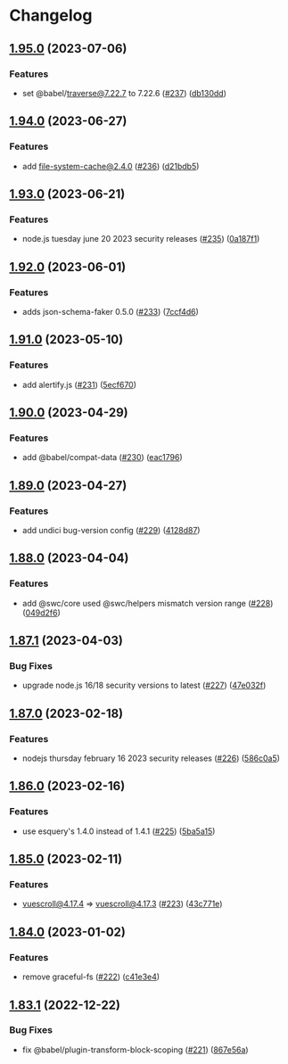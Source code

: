 # Changelog

## [1.95.0](https://github.com/cnpm/bug-versions/compare/v1.94.0...v1.95.0) (2023-07-06)


### Features

* set @babel/traverse@7.22.7 to 7.22.6 ([#237](https://github.com/cnpm/bug-versions/issues/237)) ([db130dd](https://github.com/cnpm/bug-versions/commit/db130ddc11b9755413df75e8a30fac9dd03a3e3b))

## [1.94.0](https://github.com/cnpm/bug-versions/compare/v1.93.0...v1.94.0) (2023-06-27)


### Features

* add file-system-cache@2.4.0 ([#236](https://github.com/cnpm/bug-versions/issues/236)) ([d21bdb5](https://github.com/cnpm/bug-versions/commit/d21bdb54d67b6c2ff75fee5207e642c6c49f6b5b))

## [1.93.0](https://github.com/cnpm/bug-versions/compare/v1.92.0...v1.93.0) (2023-06-21)


### Features

* node.js tuesday june 20 2023 security releases ([#235](https://github.com/cnpm/bug-versions/issues/235)) ([0a187f1](https://github.com/cnpm/bug-versions/commit/0a187f13dfcefd5663857623fd53771f2e85ebb5))

## [1.92.0](https://github.com/cnpm/bug-versions/compare/v1.91.0...v1.92.0) (2023-06-01)


### Features

* adds json-schema-faker 0.5.0 ([#233](https://github.com/cnpm/bug-versions/issues/233)) ([7ccf4d6](https://github.com/cnpm/bug-versions/commit/7ccf4d6bc8ee9bfc91047f9aa01889c0b8db6037))

## [1.91.0](https://github.com/cnpm/bug-versions/compare/v1.90.0...v1.91.0) (2023-05-10)


### Features

* add alertify.js ([#231](https://github.com/cnpm/bug-versions/issues/231)) ([5ecf670](https://github.com/cnpm/bug-versions/commit/5ecf67076ce23eae85c0950b070e88493ed929ec))

## [1.90.0](https://github.com/cnpm/bug-versions/compare/v1.89.0...v1.90.0) (2023-04-29)


### Features

* add @babel/compat-data ([#230](https://github.com/cnpm/bug-versions/issues/230)) ([eac1796](https://github.com/cnpm/bug-versions/commit/eac179657382cb2e29ed2e05cacb1cd87362863c))

## [1.89.0](https://github.com/cnpm/bug-versions/compare/v1.88.0...v1.89.0) (2023-04-27)


### Features

* add undici bug-version config ([#229](https://github.com/cnpm/bug-versions/issues/229)) ([4128d87](https://github.com/cnpm/bug-versions/commit/4128d8721153bd924bbe947513da382f55e32a28))

## [1.88.0](https://github.com/cnpm/bug-versions/compare/v1.87.1...v1.88.0) (2023-04-04)


### Features

* add @swc/core used @swc/helpers mismatch version range ([#228](https://github.com/cnpm/bug-versions/issues/228)) ([049d2f6](https://github.com/cnpm/bug-versions/commit/049d2f6335f1332b93c2cbe62b587a3a54512d12))

## [1.87.1](https://github.com/cnpm/bug-versions/compare/v1.87.0...v1.87.1) (2023-04-03)


### Bug Fixes

* upgrade node.js 16/18 security versions to latest ([#227](https://github.com/cnpm/bug-versions/issues/227)) ([47e032f](https://github.com/cnpm/bug-versions/commit/47e032ff34da2575c94f6ea1f9ba4441ad4f2fc4))

## [1.87.0](https://github.com/cnpm/bug-versions/compare/v1.86.0...v1.87.0) (2023-02-18)


### Features

* nodejs thursday february 16 2023 security releases ([#226](https://github.com/cnpm/bug-versions/issues/226)) ([586c0a5](https://github.com/cnpm/bug-versions/commit/586c0a56088e169e65fd363e34aaac8be24b6b4f))

## [1.86.0](https://github.com/cnpm/bug-versions/compare/v1.85.0...v1.86.0) (2023-02-16)


### Features

* use esquery's 1.4.0 instead of 1.4.1 ([#225](https://github.com/cnpm/bug-versions/issues/225)) ([5ba5a15](https://github.com/cnpm/bug-versions/commit/5ba5a1536fb1717cd10763ebf8d16daa688ba636))

## [1.85.0](https://github.com/cnpm/bug-versions/compare/v1.84.0...v1.85.0) (2023-02-11)


### Features

* vuescroll@4.17.4 => vuescroll@4.17.3 ([#223](https://github.com/cnpm/bug-versions/issues/223)) ([43c771e](https://github.com/cnpm/bug-versions/commit/43c771e574626135792e010c325eee01ea631761))

## [1.84.0](https://github.com/cnpm/bug-versions/compare/v1.83.1...v1.84.0) (2023-01-02)


### Features

* remove graceful-fs ([#222](https://github.com/cnpm/bug-versions/issues/222)) ([c41e3e4](https://github.com/cnpm/bug-versions/commit/c41e3e4dac6b7f2cf7b413ddac5472233c3e477c))

## [1.83.1](https://github.com/cnpm/bug-versions/compare/v1.83.0...v1.83.1) (2022-12-22)


### Bug Fixes

* fix @babel/plugin-transform-block-scoping ([#221](https://github.com/cnpm/bug-versions/issues/221)) ([867e56a](https://github.com/cnpm/bug-versions/commit/867e56af36bbe1d09cc285a59a5190b642ff7146))
